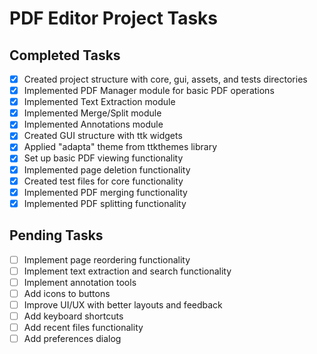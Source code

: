 # PDF Editor Project Tasks

## Completed Tasks
- [x] Created project structure with core, gui, assets, and tests directories
- [x] Implemented PDF Manager module for basic PDF operations
- [x] Implemented Text Extraction module
- [x] Implemented Merge/Split module
- [x] Implemented Annotations module
- [x] Created GUI structure with ttk widgets
- [x] Applied "adapta" theme from ttkthemes library
- [x] Set up basic PDF viewing functionality
- [x] Implemented page deletion functionality
- [x] Created test files for core functionality
- [x] Implemented PDF merging functionality
- [x] Implemented PDF splitting functionality

## Pending Tasks
- [ ] Implement page reordering functionality
- [ ] Implement text extraction and search functionality
- [ ] Implement annotation tools
- [ ] Add icons to buttons
- [ ] Improve UI/UX with better layouts and feedback
- [ ] Add keyboard shortcuts
- [ ] Add recent files functionality
- [ ] Add preferences dialog
